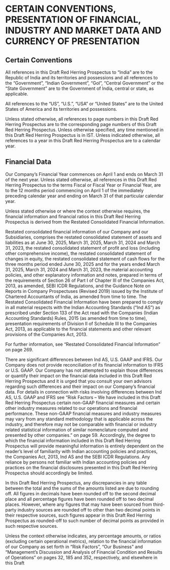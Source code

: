 # CERTAIN CONVENTIONS, PRESENTATION OF FINANCIAL, INDUSTRY AND MARKET DATA AND CURRENCY OF PRESENTATION

## Certain Conventions

All references in this Draft Red Herring Prospectus to “India” are to the Republic of India and its territories and possessions and all references to the “Government”, “Indian Government”, “GoI”, “Central Government” or the “State Government” are to the Government of India, central or state, as applicable.

All references to the “US”, “U.S.”, “USA” or “United States” are to the United States of America and its territories and possessions.

Unless stated otherwise, all references to page numbers in this Draft Red Herring Prospectus are to the corresponding page numbers of this Draft Red Herring Prospectus. Unless otherwise specified, any time mentioned in this Draft Red Herring Prospectus is in IST. Unless indicated otherwise, all references to a year in this Draft Red Herring Prospectus are to a calendar year.

## Financial Data

Our Company’s Financial Year commences on April 1 and ends on March 31 of the next year. Unless stated otherwise, all references in this Draft Red Herring Prospectus to the terms Fiscal or Fiscal Year or Financial Year, are to the 12 months period commencing on April 1 of the immediately preceding calendar year and ending on March 31 of that particular calendar year.

Unless stated otherwise or where the context otherwise requires, the financial information and financial ratios in this Draft Red Herring Prospectus is derived from the Restated Consolidated Financial Information.

Restated consolidated financial information of our Company and our Subsidiaries, comprises the restated consolidated statement of assets and liabilities as at June 30, 2025, March 31, 2025, March 31, 2024 and March 31, 2023, the restated consolidated statement of profit and loss (including other comprehensive income), the restated consolidated statement of changes in equity, the restated consolidated statement of cash flows for the three months period ended June 30, 2025 and for the years ended March 31, 2025, March 31, 2024 and March 31, 2023, the material accounting policies, and other explanatory information and notes, prepared in terms of the requirements of Section 26 of Part I of Chapter III of the Companies Act, 2013, as amended, SEBI ICDR Regulations, and the Guidance Note on Reports in Company Prospectuses (Revised 2019) issued by the Institute of Chartered Accountants of India, as amended from time to time. The Restated Consolidated Financial Information have been prepared to comply in all material respects with the Indian Accounting Standards (“Ind AS”) as prescribed under Section 133 of the Act read with the Companies (Indian Accounting Standards) Rules, 2015 (as amended from time to time), presentation requirements of Division II of Schedule III to the Companies Act, 2013, as applicable to the financial statements and other relevant provisions of the Companies Act, 2013.

For further information, see “Restated Consolidated Financial Information” on page 269.

There are significant differences between Ind AS, U.S. GAAP and IFRS. Our Company does not provide reconciliation of its financial information to IFRS or U.S. GAAP. Our Company has not attempted to explain those differences or quantify their impact on the financial data included in this Draft Red Herring Prospectus and it is urged that you consult your own advisors regarding such differences and their impact on our Company’s financial data. For details in connection with risks involving differences between Ind AS, U.S. GAAP and IFRS see “Risk Factors – We have included in this Draft Red Herring Prospectus certain non-GAAP financial measures and certain other industry measures related to our operations and financial performance. These non-GAAP financial measures and industry measures may vary from any standard methodology that is applicable across the industry, and therefore may not be comparable with financial or industry related statistical information of similar nomenclature computed and presented by other companies.” on page 59. Accordingly, the degree to which the financial information included in this Draft Red Herring Prospectus will provide meaningful information is entirely dependent on the reader’s level of familiarity with Indian accounting policies and practices, the Companies Act, 2013, Ind AS and the SEBI ICDR Regulations. Any reliance by persons not familiar with Indian accounting policies and practices on the financial disclosures presented in this Draft Red Herring Prospectus should accordingly be limited.

In this Draft Red Herring Prospectus, any discrepancies in any table between the total and the sums of the amounts listed are due to rounding off. All figures in decimals have been rounded off to the second decimal place and all percentage figures have been rounded off to two decimal places. However, where any figures that may have been sourced from third-party industry sources are rounded off to other than two decimal points in their respective sources, such figures appear in this Draft Red Herring Prospectus as rounded-off to such number of decimal points as provided in such respective sources.

Unless the context otherwise indicates, any percentage amounts, or ratios (excluding certain operational metrics), relation to the financial information of our Company as set forth in “Risk Factors”, “Our Business” and “Management’s Discussion and Analysis of Financial Condition and Results of Operations” on pages 32, 185 and 352, respectively, and elsewhere in this Draft